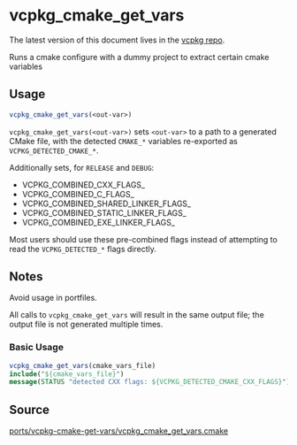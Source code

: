 # vcpkg_cmake_get_vars

The latest version of this document lives in the [vcpkg repo](https://github.com/Microsoft/vcpkg/blob/master/docs/maintainers/ports/vcpkg-cmake-get-vars/vcpkg_cmake_get_vars.md).

Runs a cmake configure with a dummy project to extract certain cmake variables

## Usage
```cmake
vcpkg_cmake_get_vars(<out-var>)
```

`vcpkg_cmake_get_vars(<out-var>)` sets `<out-var>` to
a path to a generated CMake file, with the detected `CMAKE_*` variables
re-exported as `VCPKG_DETECTED_CMAKE_*`.

Additionally sets, for `RELEASE` and `DEBUG`:
- VCPKG_COMBINED_CXX_FLAGS_<config>
- VCPKG_COMBINED_C_FLAGS_<config>
- VCPKG_COMBINED_SHARED_LINKER_FLAGS_<config>
- VCPKG_COMBINED_STATIC_LINKER_FLAGS_<config>
- VCPKG_COMBINED_EXE_LINKER_FLAGS_<config>

Most users should use these pre-combined flags instead of attempting
to read the `VCPKG_DETECTED_*` flags directly.

## Notes
Avoid usage in portfiles.

All calls to `vcpkg_cmake_get_vars` will result in the same output file;
the output file is not generated multiple times.

### Basic Usage

```cmake
vcpkg_cmake_get_vars(cmake_vars_file)
include("${cmake_vars_file}")
message(STATUS "detected CXX flags: ${VCPKG_DETECTED_CMAKE_CXX_FLAGS}")
```

## Source
[ports/vcpkg-cmake-get-vars/vcpkg\_cmake\_get\_vars.cmake](https://github.com/Microsoft/vcpkg/blob/master/ports/vcpkg-cmake-get-vars/vcpkg_cmake_get_vars.cmake)
